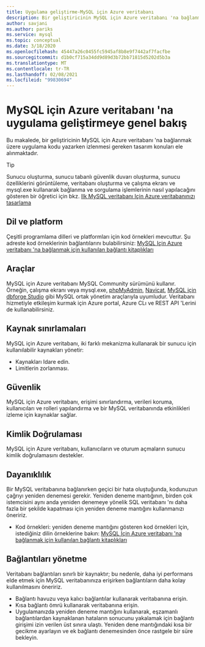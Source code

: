 ```yaml
---
title: Uygulama geliştirme-MySQL için Azure veritabanı
description: Bir geliştiricinin MySQL için Azure veritabanı 'na bağlanmak üzere uygulama kodu yazarken izlenmesi gereken tasarım konularını tanıtır
author: savjani
ms.author: pariks
ms.service: mysql
ms.topic: conceptual
ms.date: 3/18/2020
ms.openlocfilehash: 45447a26c0455fc5945af8b8e9f7442af7facfbe
ms.sourcegitcommit: d1b0cf715a34dd9d89d3b72bb71815d5202d5b3a
ms.translationtype: MT
ms.contentlocale: tr-TR
ms.lasthandoff: 02/08/2021
ms.locfileid: "99830694"
---
```

# <a name="application-development-overview-for-azure-database-for-mysql"></a>MySQL için Azure veritabanı 'na uygulama geliştirmeye genel bakış 
Bu makalede, bir geliştiricinin MySQL için Azure veritabanı 'na bağlanmak üzere uygulama kodu yazarken izlenmesi gereken tasarım konuları ele alınmaktadır. 

> [!TIP]
> Sunucu oluşturma, sunucu tabanlı güvenlik duvarı oluşturma, sunucu özelliklerini görüntüleme, veritabanı oluşturma ve çalışma ekranı ve mysql.exe kullanarak bağlanma ve sorgulama işlemlerinin nasıl yapılacağını gösteren bir öğretici için bkz. [Ilk MySQL veritabanı Için Azure veritabanınızı tasarlama](tutorial-design-database-using-portal.md)

## <a name="language-and-platform"></a>Dil ve platform
Çeşitli programlama dilleri ve platformları için kod örnekleri mevcuttur. Şu adreste kod örneklerinin bağlantılarını bulabilirsiniz: [MySQL Için Azure veritabanı 'na bağlanmak için kullanılan bağlantı kitaplıkları](concepts-connection-libraries.md)

## <a name="tools"></a>Araçlar
MySQL için Azure veritabanı MySQL Community sürümünü kullanır. Örneğin, çalışma ekranı veya mysql.exe, [phpMyAdmin](https://www.phpmyadmin.net/), [Navicat](https://www.navicat.com/products/navicat-for-mysql), [MySQL için dbforge Studio](https://www.devart.com/dbforge/mysql/studio/) gibi MySQL ortak yönetim araçlarıyla uyumludur. Veritabanı hizmetiyle etkileşim kurmak için Azure portal, Azure CLı ve REST API 'Lerini de kullanabilirsiniz.

## <a name="resource-limitations"></a>Kaynak sınırlamaları
MySQL için Azure veritabanı, iki farklı mekanizma kullanarak bir sunucu için kullanılabilir kaynakları yönetir: 
- Kaynakları Idare edin.
- Limitlerin zorlanması.

## <a name="security"></a>Güvenlik
MySQL için Azure veritabanı, erişimi sınırlandırma, verileri koruma, kullanıcıları ve rolleri yapılandırma ve bir MySQL veritabanında etkinlikleri izleme için kaynaklar sağlar.

## <a name="authentication"></a>Kimlik Doğrulaması
MySQL için Azure veritabanı, kullanıcıların ve oturum açmaların sunucu kimlik doğrulamasını destekler.

## <a name="resiliency"></a>Dayanıklılık
Bir MySQL veritabanına bağlanırken geçici bir hata oluştuğunda, kodunuzun çağrıyı yeniden denemesi gerekir. Yeniden deneme mantığının, birden çok istemcisini aynı anda yeniden denemeye yönelik SQL veritabanı 'nı daha fazla bir şekilde kapatması için yeniden deneme mantığını kullanmanızı öneririz.

- Kod örnekleri: yeniden deneme mantığını gösteren kod örnekleri Için, istediğiniz dilin örneklerine bakın: [MySQL Için Azure veritabanı 'na bağlanmak için kullanılan bağlantı kitaplıkları](concepts-connection-libraries.md)

## <a name="managing-connections"></a>Bağlantıları yönetme
Veritabanı bağlantıları sınırlı bir kaynaktır; bu nedenle, daha iyi performans elde etmek için MySQL veritabanınıza erişirken bağlantıların daha kolay kullanılmasını öneririz.
- Bağlantı havuzu veya kalıcı bağlantılar kullanarak veritabanına erişin.
- Kısa bağlantı ömrü kullanarak veritabanına erişin. 
- Uygulamanızda yeniden deneme mantığını kullanarak, eşzamanlı bağlantılardan kaynaklanan hataların sonucunu yakalamak için bağlantı girişimi izin verilen üst sınıra ulaştı. Yeniden dene mantığındaki kısa bir gecikme ayarlayın ve ek bağlantı denemesinden önce rastgele bir süre bekleyin.
